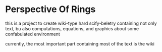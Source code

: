 # Perspective Of Rings

this is a project to create wiki-type hard scify-beletry containing not only text, bu also computations, equations, and graphics about some confabulated environment 

currently, the most important part containing most of the text is the wiki
